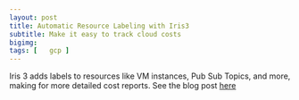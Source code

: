 ```yaml
---
layout: post
title: Automatic Resource Labeling with Iris3
subtitle: Make it easy to track cloud costs
bigimg: 
tags: [   gcp ]
---
```


Iris 3 adds labels to resources like VM instances, Pub Sub Topics, and more, making for more detailed cost reports. See the blog post [here](https://blog.doit-intl.com/iris-3-automatic-labeling-for-cost-control-7451b480ee13?source=friends_link&sk=b934039e5dc35c9d5e377b6a15fb6381) 

 

 